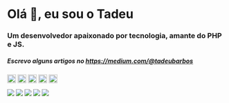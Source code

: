 <h1>Olá 👋, eu sou o Tadeu</h1>
<h3>Um desenvolvedor apaixonado por tecnologia, amante do PHP e JS.</h3>
<h5>Escrevo alguns artigos no <a href="https://medium.com/@tadeubarbos">https://medium.com/@tadeubarbos</a></h5>

<a href="https://dev.to/tadeubarbosa" target="blank"><img align="center" src="https://cdn.jsdelivr.net/npm/simple-icons@3.0.1/icons/dev-dot-to.svg" alt="tadeubarbosa" height="20" width="20" /></a>
<a href="https://twitter.com/tadeubarbosaa" target="blank"><img align="center" src="https://cdn.jsdelivr.net/npm/simple-icons@3.0.1/icons/twitter.svg" alt="tadeubarbosaa" height="20" width="20" /></a>
<a href="https://linkedin.com/in/tadeubarbosa" target="blank"><img align="center" src="https://cdn.jsdelivr.net/npm/simple-icons@3.0.1/icons/linkedin.svg" alt="tadeubarbosa" height="20" width="20" /></a>
<a href="https://stackoverflow.com/5278356/tadeubarbosa" target="blank"><img align="center" src="https://cdn.jsdelivr.net/npm/simple-icons@3.0.1/icons/stackoverflow.svg" alt="5278356/tadeubarbosa" height="20" width="20" /></a>
<a href="https://instagram.com/tadeubarbos" target="blank"><img align="center" src="https://cdn.jsdelivr.net/npm/simple-icons@3.0.1/icons/instagram.svg" alt="tadeubarbos" height="20" width="20" /></a>

![](https://github-profile-summary-cards.vercel.app/api/cards/profile-details?username=tadeubarbosa&theme=vue)
![](https://github-profile-summary-cards.vercel.app/api/cards/repos-per-language?username=tadeubarbosa&theme=vue)
![](https://github-profile-summary-cards.vercel.app/api/cards/most-commit-language?username=tadeubarbosa&theme=vue)
![](https://github-profile-summary-cards.vercel.app/api/cards/stats?username=tadeubarbosa&theme=vue)
![](https://github-profile-summary-cards.vercel.app/api/cards/productive-time?username=tadeubarbosa&theme=vue)
